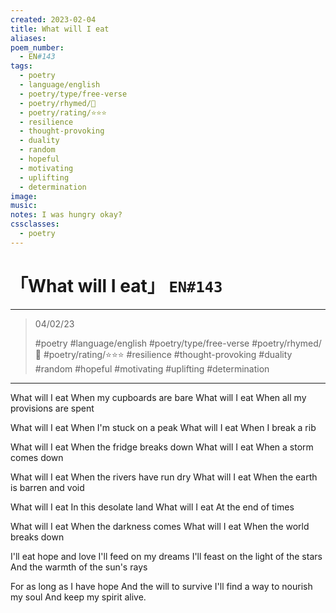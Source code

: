 ```yaml
---
created: 2023-02-04
title: What will I eat
aliases:
poem_number:
  - EN#143
tags:
  - poetry
  - language/english
  - poetry/type/free-verse
  - poetry/rhymed/🔴
  - poetry/rating/⭐⭐⭐
  - resilience
  - thought-provoking
  - duality
  - random
  - hopeful
  - motivating
  - uplifting
  - determination
image:
music:
notes: I was hungry okay?
cssclasses:
  - poetry
---
```

# 「What will I eat」 `EN#143`

---

> 04/02/23
> 
> #poetry 
> #language/english 
> #poetry/type/free-verse 
> #poetry/rhymed/🔴 
> #poetry/rating/⭐⭐⭐ 
> #resilience #thought-provoking #duality #random #hopeful #motivating #uplifting #determination 

---

What will I eat
When my cupboards are bare
What will I eat
When all my provisions are spent

What will I eat
When I'm stuck on a peak 
What will I eat
When I break a rib

What will I eat
When the fridge breaks down
What will I eat
When a storm comes down

What will I eat
When the rivers have run dry
What will I eat
When the earth is barren and void

What will I eat
In this desolate land
What will I eat
At the end of times

What will I eat
When the darkness comes
What will I eat
When the world breaks down

I'll eat hope and love
I'll feed on my dreams
I'll feast on the light of the stars
And the warmth of the sun's rays

For as long as I have hope
And the will to survive
I'll find a way to nourish my soul
And keep my spirit alive.
